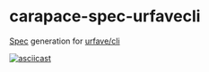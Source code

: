 # carapace-spec-urfavecli

[Spec](https://github.com/carapace-sh/carapace-spec) generation for [urfave/cli](https://github.com/urfave/cli)

[![asciicast](https://asciinema.org/a/605768.svg)](https://asciinema.org/a/605768)
